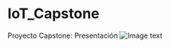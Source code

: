 # IoT_Capstone
Proyecto Capstone: Presentación
![Image text](https://github.com/mgrf21/IoT_Capstone/blob/main/IoT%20Auxiliar%20Gif.gif)
